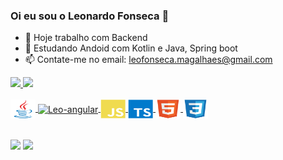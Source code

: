 ### Oi eu sou o Leonardo Fonseca 👋

- 🔭 Hoje trabalho com Backend
- 🌱 Estudando Andoid com Kotlin e Java, Spring boot
- 📫 Contate-me no email: leofonseca.magalhaes@gmail.com

<link rel="stylesheet" href="https://cdn.jsdelivr.net/gh/devicons/devicon@v2.15.1/devicon.min.css">

<div align="start">
  <a href="https://github.com/lefonsec">
  <img height="180em" src="https://github-readme-stats.vercel.app/api?username=lefonsec&show_icons=true&theme=dracula&include_all_commits=true&count_private=true"/>
  <img height="180em" src="https://github-readme-stats.vercel.app/api/top-langs/?username=lefonsec&layout=compact&langs_count=7&theme=dracula"/>
</div>

<div style="display: inline_block"><br>
  <img align="center" alt="Leo-java" height="30" width="40" src="https://raw.githubusercontent.com/devicons/devicon/master/icons/java/java-original.svg">
  <img align="center" alt="Leo-angular" height="30" width="40" src="https://cdn.jsdelivr.net/gh/devicons/devicon/icons/angularjs/angularjs-original.svg" />
  <img align="center" alt="Leo-Js" height="30" width="40" src="https://raw.githubusercontent.com/devicons/devicon/master/icons/javascript/javascript-plain.svg">
  <img align="center" alt="Leo-Ts" height="30" width="40" src="https://raw.githubusercontent.com/devicons/devicon/master/icons/typescript/typescript-plain.svg">
  <img align="center" alt="Leo-HTML" height="30" width="40" src="https://raw.githubusercontent.com/devicons/devicon/master/icons/html5/html5-original.svg">
  <img align="center" alt="Leo-CSS" height="30" width="40" src="https://raw.githubusercontent.com/devicons/devicon/master/icons/css3/css3-original.svg">
</div>
<br/>
<br/>

 <div align="start"> 
  <a href = "mailto:leofonseca.magalhaes@gmail.com"><img src="https://img.shields.io/badge/-Gmail-%23333?style=for-the-badge&logo=gmail&logoColor=white" target="_blank"></a>
  <a href="https://www.linkedin.com/in/leonardo-fonseca-b9a0a51a3/" target="_blank"><img src="https://img.shields.io/badge/-LinkedIn-%230077B5?style=for-the-badge&logo=linkedin&logoColor=white" target="_blank"></a>  
</div>
